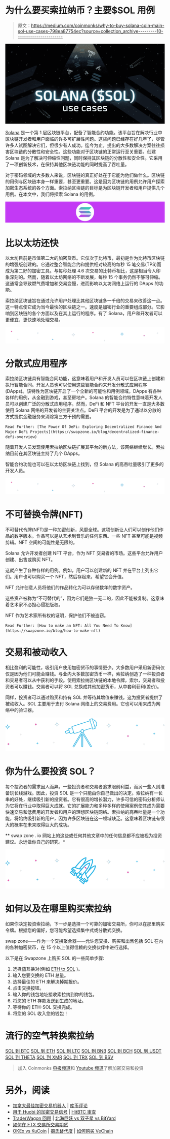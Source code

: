 # 为什么要买索拉纳币？主要$SOL 用例

> 原文：<https://medium.com/coinmonks/why-to-buy-solana-coin-main-sol-use-cases-798ea87754ec?source=collection_archive---------10----------------------->

![](img/cd542ef04e4fad916185fbb60d938c56.png)

[Solana](https://swapzone.io/currencies/solana) 是一个第 1 层区块链平台，配备了智能合约功能。该平台旨在解决行业中区块链开发者和用户面临的许多可扩展性问题。这些问题已经存在好几年了，尽管许多人试图解决它们，但很少有人成功。迄今为止，提出的大多数解决方案往往损害区块链的分散性和安全性。这些功能对于区块链的正常运行至关重要。创建 Solana 是为了解决可伸缩性问题，同时保持其区块链的分散性和安全性。它采用了一项创新技术，在保持其他区块链功能的同时提高了吞吐量。

对于密码领域的大多数人来说，区块链的真正好处在于它能为他们做什么。区块链的用例与区块链本身一样重要，甚至更重要。这是因为区块链的用例允许用户探索加密生态系统的各个方面。索拉纳区块链的目标是为区块链开发者和用户提供几个用例。在本文中，我们将探索 Solana 的用例。

![](img/716a3cf5c6a7dc0595a7c2e1765b9364.png)

# 比以太坊还快

以太坊目前是市值第二大的加密货币。它仅次于比特币，最初是作为比特币区块链的增强版创建的。它通过整合智能合约和提供相对较高的每秒 15 笔交易(TPS)而成为第二好的加密工具。与每秒处理 4.6 次交易的比特币相比，这是相当令人印象深刻的。然而，随着以太坊网络的不断发展，每秒 15 个事务仍然不够可伸缩。这通常会导致燃气费增加和交易变慢，进而影响以太坊网络上运行的 DApps 的功能。

索拉纳区块链旨在通过允许用户处理比其他区块链多一千倍的交易来改善这一点。这一特点使它成为当今最快的区块链之一。速度是加密行业的重要组成部分。它影响到区块链的各个方面以及在其上运行的程序。有了 Solana，用户和开发者可以更便宜、更快速地处理交易。

![](img/f781d975af46c1883663f7b37ce2a90d.png)

# 分散式应用程序

索拉纳区块链具有智能合同功能，这意味着用户和开发人员可以在区块链上创建和执行智能合同。开发人员也可以使用这些智能合约来开发分散式应用程序(DApps)。该特性为区块链开启了一个全新的可能性和用例领域。DApps 有各种各样的用例，从金融到游戏，甚至房地产。Solana 的智能合约特性意味着开发人员可以创建广泛的分散式应用程序。然而，DeFi 和 NFT 平台的开发一直是大多数使用 Solana 网络的开发者的主要关注点。DeFi 平台的开发是为了通过以分散的方式提供金融服务来消除第三方干预的需要。

```
Read Further: [The Power Of DeFi: Exploring Decentralized Finance And Major DeFi Projects](https://swapzone.io/blog/decentralized-finance-defi-overview)
```

随着开发人员发现使用索拉纳区块链扩展其平台的新方法，该网络继续增长。索拉纳目前在其区块链主持了几个 DApps。

智能合约功能也可以在以太坊区块链上找到，但 Solana 的高吞吐量吸引了更多的开发人员。

![](img/4c7879c5ed54e227d9113fd3cab4cfaa.png)

# 不可替换令牌(NFT)

不可替代令牌(NFT)是一种加密创新，风靡全球。这项创新让人们可以创作他们作品的数字版本。作品可以是从艺术到音乐的任何东西。一些 NFT 甚至可能是视频剪辑。NFT 空间的可能性是无限的。

Solana 允许开发者创建 NFT 平台，作为 NFT 交易者的市场。这些平台允许用户创建、出售或购买 NFT。

这就产生了各种各样的用例。例如，用户可以创建新的 NFT 并在平台上列出它们。用户也可以购买一个 NFT，然后存起来，希望它会升值。

NFT 允许创意人员将他们的作品转化为可以存储数年的数字资产。

这些资产被称为“不可替代的”，因为它们是独一无二的，因此不能被复制。这意味着艺术家不必担心侵犯版权。

NFT 作为艺术家所有权的证明，保护他们不被盗窃。

```
Read Further: [How to make an NFT: All You Need To Know](https://swapzone.io/blog/how-to-make-nft)
```

# 交易和被动收入

相比盈利的可能性，吸引用户使用加密货币的事情更少。大多数用户采用新密码仅仅是因为他们可能会赚钱。与业内大多数加密货币一样，索拉纳创造了一种投资者和交易者可以从中获利的手段。使用索拉纳区块链的本地令牌，索尔，交易者和投资者可以赚钱。交易者可以将 SOL 兑换成其他加密货币，从中套利获利(差价)。

同样，投资者可以通过购买和持有 SOL 并等待其增值来赚钱。这为投资者提供了被动收入。SOL 主要用于支付 Solana 网络上的交易费用。它也可以用来成为网络中的验证器。

![](img/337b4aae3a22c60c423e4d912056c7eb.png)

# 你为什么要投资 SOL？

每个投资者的需求因人而异。一些投资者和交易者追求眼前利益，而另一些人则准备玩长线游戏。因此，投资 SOL 是一个只能由你自己做出的决定。索拉纳有一长串的好处，继续吸引新的投资者。它有很高的增长潜力，许多可信的密码分析师认为它将在行业中取得巨大成就。它的扩展能力和多种多样的使用案例使其成为需要快速交易和低费用的开发者和用户的理想区块链网络。索拉纳的高吞吐量是一个功能，将始终吸引新的用户，因为许多区块链在这一领域缺乏。这意味着区块链有很大的概率在未来取得巨大的成功。

** swap zone . io 网站上的这些或任何其他文章中的任何信息都不应被视为投资建议。永远做你自己的研究。*

![](img/32f45517c63061f2587375dfba13638d.png)

# 如何以及在哪里购买索拉纳

如果你决定投资索拉纳，下一步是选择一个可靠的加密交易所，你可以在那里购买令牌。根据您的偏好，您可能希望选择集中式或分散式交换。

swap zone——作为一个交换聚合器——允许您交换、购买和出售包括 SOL 在内的各种加密货币，在 15 个以上值得信赖的交换伙伴中进行选择。

以下是在 Swapzone 上购买 SOL 的一些简单步骤:

1.  选择[茄](https://swapzone.io/currencies/solana)互换对(例如 [ETH to SOL](https://swapzone.io/exchange/eth/sol) )。
2.  输入您要交换的 ETH 总量。
3.  选择最佳的 ETH 来解决掉期报价。
4.  点击交换按钮。
5.  输入你的钱包地址接收索拉纳到你的钱包。
6.  将您的 ETH 存款发送到生成的地址。
7.  等待你的 ETH-SOL 交换完成。
8.  将您的 SOL 收入您的钱包！

# 流行的空气转换索拉纳

[SOL 到 BTC](https://swapzone.io/exchange/sol/btc)
[SOL 到 ETH](https://swapzone.io/exchange/sol/eth)
[SOL 到 LTC](https://swapzone.io/exchange/sol/ltc)
[SOL 到 BNB](https://swapzone.io/exchange/sol/bnb)
[SOL 到 BCH](https://swapzone.io/exchange/sol/bch)
[SOL 到 USDT](https://swapzone.io/exchange/sol/usdt)
[SOL 到 THETA](https://swapzone.io/exchange/sol/theta)
[SOL 到 XMR](https://swapzone.io/exchange/sol/xmr)
[SOL 到 TRX](https://swapzone.io/exchange/sol/trx)
[SOL 到 BSV](https://swapzone.io/exchange/sol/bsv)

> 加入 Coinmonks [电报频道](https://t.me/coincodecap)和 [Youtube 频道](https://www.youtube.com/c/coinmonks/videos)了解加密交易和投资

# 另外，阅读

*   [加拿大最佳加密交易机器人](https://coincodecap.com/5-best-crypto-trading-bots-in-canada) | [库币评论](https://coincodecap.com/kucoin-review)
*   [用于 Huobi 的加密交易信号](https://coincodecap.com/huobi-crypto-trading-signals) | [HitBTC 审查](/coinmonks/hitbtc-review-c5143c5d53c2)
*   [TraderWagon 回顾](https://coincodecap.com/traderwagon-review) | [北海巨妖 vs 双子星 vs BitYard](https://coincodecap.com/kraken-vs-gemini-vs-bityard)
*   [如何在 FTX 交易所交易期货](https://coincodecap.com/ftx-futures-trading)
*   [OKEx vs KuCoin](https://coincodecap.com/okex-kucoin) | [摄氏替代度](https://coincodecap.com/celsius-alternatives) | [如何购买 VeChain](https://coincodecap.com/buy-vechain)